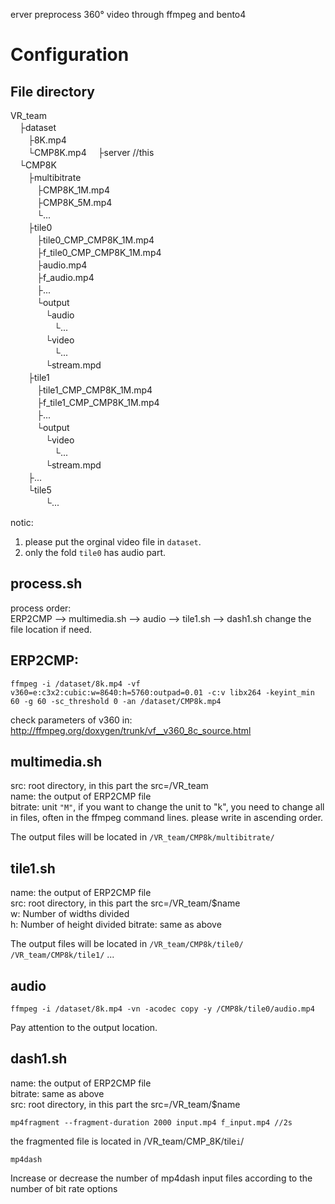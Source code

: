 erver
preprocess 360° video through ffmpeg and bento4

# Configuration
## File directory
VR_team   
　├dataset  
　　├8K.mp4  
　　└CMP8K.mp4 
　├server //this     
　└CMP8K  
　　├multibitrate  
　　　├CMP8K_1M.mp4  
　　　├CMP8K_5M.mp4  
　　　└...  
　　├tile0  
　　　├tile0_CMP_CMP8K_1M.mp4  
　　　├f_tile0_CMP_CMP8K_1M.mp4  
　　　├audio.mp4  
　　　├f_audio.mp4  
　　　├...  
　　　└output  
　　　　└audio  
　　　　　└...  
　　　　└video  
　　　　　└...  
　　　　└stream.mpd  
　　├tile1  
　　　├tile1_CMP_CMP8K_1M.mp4  
　　　├f_tile1_CMP_CMP8K_1M.mp4    
　　　├...  
　　　└output  
　　　　└video  
　　　　　└...  
　　　　└stream.mpd      
　　├...  
　　└tile5  
　　　　└...  

notic:  
1. please put the orginal video file in `dataset`.  
2. only the fold `tile0` has audio part.  

## process.sh
process order:  
ERP2CMP --> multimedia.sh --> audio --> tile1.sh --> dash1.sh
change the file location if need.

## ERP2CMP:  
```
ffmpeg -i /dataset/8k.mp4 -vf v360=e:c3x2:cubic:w=8640:h=5760:outpad=0.01 -c:v libx264 -keyint_min 60 -g 60 -sc_threshold 0 -an /dataset/CMP8k.mp4
```
check parameters of v360 in: http://ffmpeg.org/doxygen/trunk/vf__v360_8c_source.html

## multimedia.sh
src: root directory, in this part the src=/VR_team  
name: the output of ERP2CMP file  
bitrate: unit `"M"`, if you want to change the unit to "k", you need to change all in files, often in the ffmpeg command lines.  please write in ascending order.  

The output files will be located in `/VR_team/CMP8k/multibitrate/`  

## tile1.sh
name: the output of ERP2CMP file  
src: root directory, in this part the src=/VR_team/$name  
w: Number of widths divided  
h: Number of height divided
bitrate: same as above

The output files will be located in `/VR_team/CMP8k/tile0/` `/VR_team/CMP8k/tile1/` ...

## audio  
```
ffmpeg -i /dataset/8k.mp4 -vn -acodec copy -y /CMP8k/tile0/audio.mp4
```
Pay attention to the output location.  

## dash1.sh
name: the output of ERP2CMP file  
bitrate: same as above  
src: root directory, in this part the src=/VR_team/$name
```
mp4fragment --fragment-duration 2000 input.mp4 f_input.mp4 //2s
```
the fragmented file is located in /VR_team/CMP_8K/tile`i`/
```
mp4dash 
```
Increase or decrease the number of mp4dash input files according to the number of bit rate options



